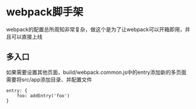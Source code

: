 # webpack脚手架
webpack的配置总所周知非常复杂，做这个是为了让webpack可以开箱即用，并且可以直接上线

## 多入口

如果需要设置其他页面，build/webpack.common.js中的entry添加新的多页面  
需要将src/app添加目录、并配置文件
```
entry: {
    foo: addEntry('foo')
}
```